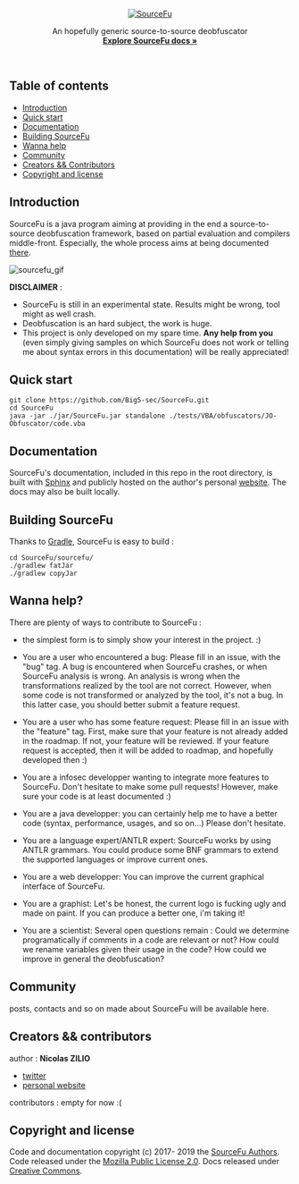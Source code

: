 <p align="center">
  <a href="https://big5-security.com/sourcefu/"><img src="https://big5-security.com/files/hosting/SourceFu.png" alt="SourceFu" border="0" /></a>

  <p align="center">
    An hopefully generic source-to-source deobfuscator
    <br>
    <a href="https://big5-security.com/sourcefu/"><strong>Explore SourceFu docs &raquo;</strong></a>
    <br>
  </p>
</p>

<br>

## Table of contents
- [Introduction](#introduction)
- [Quick start](#quick-start)
- [Documentation](#documentation)
- [Building SourceFu](#building-sourcefu)
- [Wanna help](#wanna-help)
- [Community](#community)
- [Creators && Contributors](#creators-contributors)
- [Copyright and license](#copyright-and-license)

## Introduction

SourceFu is a java program aiming at providing in the end a source-to-source deobfuscation framework, based on partial evaluation and compilers middle-front. Especially, the whole process aims at being documented [there](https://big5-security.com/sourcefu/functioning.html).

<img src="https://big5-security.com/files/hosting/sourcefu_exemple.gif" alt="sourcefu_gif" border="0" />    

**DISCLAIMER** :

- SourceFu is still in an experimental state. Results might be wrong, tool might as well crash.
- Deobfuscation is an hard subject, the work is huge.
- This project is only developed on my spare time. **Any help from you** (even simply giving samples on which SourceFu does not work or telling me about syntax errors in this documentation) will be really appreciated!


## Quick start

```
git clone https://github.com/Big5-sec/SourceFu.git
cd SourceFu
java -jar ./jar/SourceFu.jar standalone ./tests/VBA/obfuscators/JO-Obfuscator/code.vba
```
    
## Documentation

SourceFu's documentation, included in this repo in the root directory, is built with [Sphinx](http://www.sphinx-doc.org/en/master/) and publicly hosted on the author's personal [website](https://big5-security.com/sourcefu/). The docs may also be built locally.    

## Building SourceFu

Thanks to [Gradle](https://gradle.org/), SourceFu is easy to build :

```
cd SourceFu/sourcefu/
./gradlew fatJar
./gradlew copyJar
```

## Wanna help?

There are plenty of ways to contribute to SourceFu :

- the simplest form is to simply show your interest in the project. :)        

- You are a user who encountered a bug: Please fill in an issue, with the "bug" tag.
A bug is encountered when SourceFu crashes, or when SourceFu analysis is wrong. An analysis is wrong when the transformations realized by the tool are not correct. However, when some code is not transformed or analyzed by the tool, it's not a bug. In this latter case, you should better submit a feature request.

- You are a user who has some feature request: Please fill in an issue with the "feature" tag.
First, make sure that your feature is not already added in the roadmap. If not, your feature will be reviewed. If your feature request is accepted, then it will be added to roadmap, and hopefully developed then :)
       
- You are a infosec developper wanting to integrate more features to SourceFu. Don't hesitate to make some pull requests! However, make sure your code is at least documented :)

- You are a java developper: you can certainly help me to have a better code (syntax, performance, usages, and so on...) Please don't hesitate.

- You are a language expert/ANTLR expert: SourceFu works by using ANTLR grammars. You could produce some BNF grammars to extend the supported languages or improve current ones.

- You are a web developper: You can improve the current graphical interface of SourceFu.

- You are a graphist: Let's be honest, the current logo is fucking ugly and made on paint. If you can produce a better one, i'm taking it!

- You are a scientist: Several open questions remain : Could we determine programatically if comments in a code are relevant or not? How could we rename variables given their usage in the code? How could we improve in general the deobfuscation?

## Community

posts, contacts and so on made about SourceFu will be available here.

## Creators && contributors

author : **Nicolas ZILIO**

- <a href="https://twitter.com/Big5_sec">twitter</a>
- <a href="https://big5-security.com">personal website</a>


contributors :
  empty for now :( 

## Copyright and license

Code and documentation copyright (c) 2017- 2019 the [SourceFu Authors](#creators-contributors). Code released under the [Mozilla Public License 2.0](). Docs released under [Creative Commons]().
